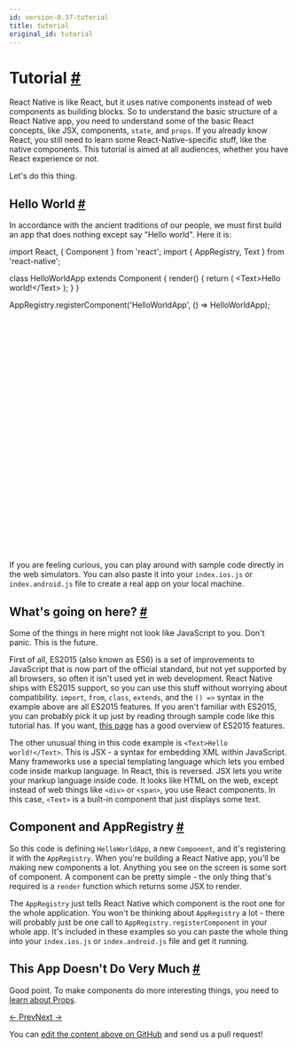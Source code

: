 ```yaml
---
id: version-0.37-tutorial
title: tutorial
original_id: tutorial
---
```

<a id="content"></a><h1><a class="anchor" name="tutorial"></a>Tutorial <a class="hash-link" href="docs/tutorial.html#tutorial">#</a></h1><div><p>React Native is like React, but it uses native components instead of web components as building blocks. So to understand the basic structure of a React Native app, you need to understand some of the basic React concepts, like JSX, components, <code>state</code>, and <code>props</code>. If you already know React, you still need to learn some React-Native-specific stuff, like the native components. This
tutorial is aimed at all audiences, whether you have React experience or not.</p><p>Let's do this thing.</p><h2><a class="anchor" name="hello-world"></a>Hello World <a class="hash-link" href="docs/tutorial.html#hello-world">#</a></h2><p>In accordance with the ancient traditions of our people, we must first build an app that does nothing except say "Hello world". Here it is:</p><div class="web-player"><div class="prism language-javascript">import React<span class="token punctuation">,</span> <span class="token punctuation">{</span> Component <span class="token punctuation">}</span> from <span class="token string">'react'</span><span class="token punctuation">;</span>
import <span class="token punctuation">{</span> AppRegistry<span class="token punctuation">,</span> Text <span class="token punctuation">}</span> from <span class="token string">'react-native'</span><span class="token punctuation">;</span>

class <span class="token class-name">HelloWorldApp</span> extends <span class="token class-name">Component</span> <span class="token punctuation">{</span>
  <span class="token function">render<span class="token punctuation">(</span></span><span class="token punctuation">)</span> <span class="token punctuation">{</span>
    <span class="token keyword">return</span> <span class="token punctuation">(</span>
      &lt;Text<span class="token operator">&gt;</span>Hello world<span class="token operator">!</span>&lt;<span class="token operator">/</span>Text<span class="token operator">&gt;</span>
    <span class="token punctuation">)</span><span class="token punctuation">;</span>
  <span class="token punctuation">}</span>
<span class="token punctuation">}</span>

AppRegistry<span class="token punctuation">.</span><span class="token function">registerComponent<span class="token punctuation">(</span></span><span class="token string">'HelloWorldApp'</span><span class="token punctuation">,</span> <span class="token punctuation">(</span><span class="token punctuation">)</span> <span class="token operator">=</span><span class="token operator">&gt;</span> HelloWorldApp<span class="token punctuation">)</span><span class="token punctuation">;</span></div><iframe style="margin-top:4px;" width="880" height="420" data-src="//cdn.rawgit.com/dabbott/react-native-web-player/gh-v1.2.4/index.html#code=import%20React%2C%20%7B%20Component%20%7D%20from%20'react'%3B%0Aimport%20%7B%20AppRegistry%2C%20Text%20%7D%20from%20'react-native'%3B%0A%0Aclass%20HelloWorldApp%20extends%20Component%20%7B%0A%20%20render()%20%7B%0A%20%20%20%20return%20(%0A%20%20%20%20%20%20%3CText%3EHello%20world!%3C%2FText%3E%0A%20%20%20%20)%3B%0A%20%20%7D%0A%7D%0A%0AAppRegistry.registerComponent('HelloWorldApp'%2C%20()%20%3D%3E%20HelloWorldApp)%3B" frameborder="0"></iframe></div><p>If you are feeling curious, you can play around with sample code directly in the web simulators. You can also paste it into your <code>index.ios.js</code> or <code>index.android.js</code> file to create a real app on your local machine.</p><h2><a class="anchor" name="what-s-going-on-here"></a>What's going on here? <a class="hash-link" href="docs/tutorial.html#what-s-going-on-here">#</a></h2><p>Some of the things in here might not look like JavaScript to you. Don't panic. This is the future.</p><p>First of all, ES2015 (also known as ES6) is a set of improvements to JavaScript that is now part of the official standard, but not yet supported by all browsers, so often it isn't used yet in web development. React Native ships with ES2015 support, so you can use this stuff without worrying about compatibility. <code>import</code>, <code>from</code>, <code>class</code>, <code>extends</code>, and the <code>() =&gt;</code> syntax in the example above are all ES2015 features. If you aren't familiar with ES2015, you can probably pick it up just by reading through sample code like this tutorial has. If you want, <a href="https://babeljs.io/docs/learn-es2015/" target="_blank">this page</a> has a good overview of ES2015 features.</p><p>The other unusual thing in this code example is <code>&lt;Text&gt;Hello world!&lt;/Text&gt;</code>. This is JSX - a syntax for embedding XML within JavaScript. Many frameworks use a special templating language which lets you embed code inside markup language. In React, this is reversed. JSX lets you write your markup language inside code. It looks like HTML on the web, except instead of web things like <code>&lt;div&gt;</code> or <code>&lt;span&gt;</code>, you use React components. In this case, <code>&lt;Text&gt;</code>
is a built-in component that just displays some text.</p><h2><a class="anchor" name="component-and-appregistry"></a>Component and AppRegistry <a class="hash-link" href="docs/tutorial.html#component-and-appregistry">#</a></h2><p>So this code is defining <code>HelloWorldApp</code>, a new <code>Component</code>, and it's registering it with the <code>AppRegistry</code>. When you're building a React Native app, you'll be making new components a lot. Anything you see on the screen is some sort of component. A component can be pretty simple - the only thing that's required is a <code>render</code> function which returns some JSX to render.</p><p>The <code>AppRegistry</code> just tells React Native which component is the root one for the whole application. You won't be thinking about <code>AppRegistry</code> a lot - there will probably just be one call to <code>AppRegistry.registerComponent</code> in your whole app. It's included in these examples so you can paste the whole thing into your <code>index.ios.js</code> or <code>index.android.js</code> file and get it running.</p><h2><a class="anchor" name="this-app-doesn-t-do-very-much"></a>This App Doesn't Do Very Much <a class="hash-link" href="docs/tutorial.html#this-app-doesn-t-do-very-much">#</a></h2><p>Good point. To make components do more interesting things, you need to <a href="/react-native/docs/props.html" target="">learn about Props</a>.</p></div><div class="docs-prevnext"><a class="docs-prev" href="docs/getting-started.html#content">← Prev</a><a class="docs-next" href="docs/props.html#content">Next →</a></div><p class="edit-page-block">You can <a target="_blank" href="https://github.com/facebook/react-native/blob/master/docs/Tutorial.md">edit the content above on GitHub</a> and send us a pull request!</p>